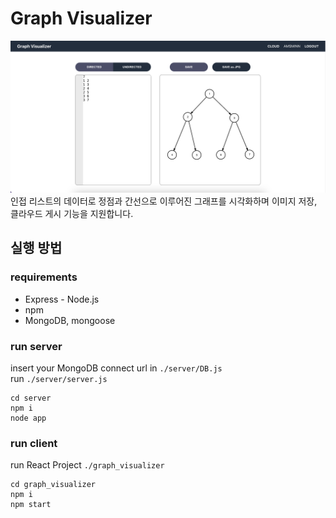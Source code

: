 # Graph Visualizer

![sample](images/sampleImage.png)
인접 리스트의 데이터로 정점과 간선으로 이루어진 그래프를 시각화하며 이미지 저장, 클라우드 게시 기능을 지원합니다. 

## 실행 방법

### requirements
-   Express - Node.js
-   npm
-   MongoDB, mongoose

### run server
insert your MongoDB connect url in `./server/DB.js` <br/>
run `./server/server.js `
```
cd server
npm i
node app
```

### run client
run React Project `./graph_visualizer`
```
cd graph_visualizer
npm i
npm start
```